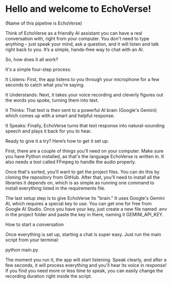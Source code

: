 # Hello and welcome to EchoVerse!
(Name of this pipeline is EchoVerse)

Think of EchoVerse as a friendly AI assistant you can have a real conversation with, right from your computer. You don't need to type anything – just speak your mind, ask a question, and it will listen and talk right back to you. It’s a simple, hands-free way to chat with an AI.

So, how does it all work?

It's a simple four-step process:

It Listens: First, the app listens to you through your microphone for a few seconds to catch what you're saying.

It Understands: Next, it takes your voice recording and cleverly figures out the words you spoke, turning them into text.

It Thinks: That text is then sent to a powerful AI brain (Google's Gemini) which comes up with a smart and helpful response.

It Speaks: Finally, EchoVerse turns that text response into natural-sounding speech and plays it back for you to hear.

Ready to give it a try? Here’s how to get it set up.

First, there are a couple of things you'll need on your computer. Make sure you have Python installed, as that's the language EchoVerse is written in. It also needs a tool called FFmpeg to handle the audio properly.

Once that's sorted, you'll want to get the project files. You can do this by cloning the repository from GitHub. After that, you'll need to install all the libraries it depends on, which is as simple as running one command to install everything listed in the requirements file.

The last setup step is to give EchoVerse its "brain." It uses Google's Gemini AI, which requires a special key to use. You can get one for free from Google AI Studio. Once you have your key, just create a new file named .env in the project folder and paste the key in there, naming it GEMINI_API_KEY.

How to start a conversation

Once everything is set up, starting a chat is super easy. Just run the main script from your terminal:

python main.py

The moment you run it, the app will start listening. Speak clearly, and after a few seconds, it will process everything and you'll hear its voice in response! If you find you need more or less time to speak, you can easily change the recording duration right inside the script.